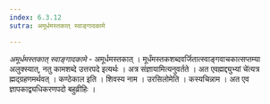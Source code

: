 ```yaml
---
index: 6.3.12
sutra: अमूर्धमस्तकात् स्वाङ्गादकामे

---
```

_अमूर्धमस्तकात् स्वाङ्गादकामे_ - अमूर्धमस्तकात् । मूर्धंमस्तकशब्दवर्जितात्स्वाङ्गवाचकात्सप्तम्या अलुक्स्यात्, नतु कामशब्दे उत्तरपदे इत्यर्थः । अत्र संज्ञायामित्यनुवर्तते । अत एवह्मद्द्युभ्यां चे॑त्यत्र ह्मद्ग्रहणमर्थवत् । कण्ठेकाल इति । शिवस्य नाम । उरसिलोमेति । कस्यचिन्नाम । अत एव ज्ञापकाद्व्यधिकरणपदो बहुव्रीहिः । 